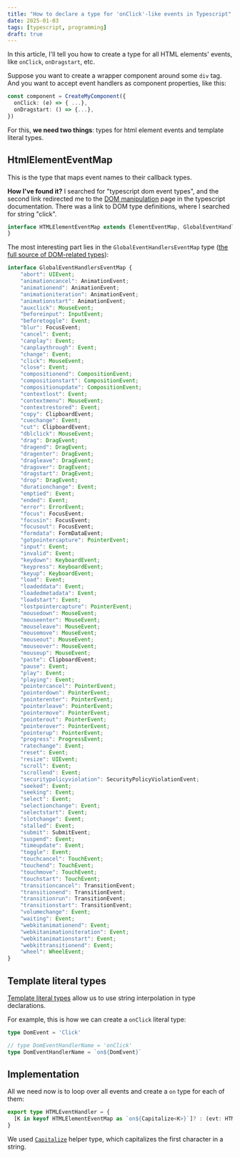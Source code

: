 ```yaml
---
title: "How to declare a type for 'onClick'-like events in Typescript"
date: 2025-01-03
tags: [typescript, programming]
draft: true
---
```


In this article, I'll tell you how to create a type for all HTML elements' events, like
`onClick`, `onDragstart`, etc.

<!--more-->

Suppose you want to create a wrapper component around some `div` tag.
And you want to accept event handlers as component properties, like this:

```ts
const component = CreateMyComponent({
  onClick: (e) => { ...},
  onDragstart: () => {...},
})
```

For this, **we need two things**: types for html element events and template literal types.

## HtmlElementEventMap

This is the type that maps event names to their callback types.

**How I've found it?** I searched for "typescript dom event types", and the second
link redirected me to the [DOM manipulation](https://www.typescriptlang.org/docs/handbook/dom-manipulation.html) page in the typescript documentation.
There was a link to DOM type definitions, where I searched for string "click".

```ts
interface HTMLElementEventMap extends ElementEventMap, GlobalEventHandlersEventMap {
}
```

The most interesting part lies in the `GlobalEventHandlersEventMap` type
([the full source of DOM-related types](https://github.com/microsoft/TypeScript/blob/main/src/lib/dom.generated.d.ts)):

```ts
interface GlobalEventHandlersEventMap {
    "abort": UIEvent;
    "animationcancel": AnimationEvent;
    "animationend": AnimationEvent;
    "animationiteration": AnimationEvent;
    "animationstart": AnimationEvent;
    "auxclick": MouseEvent;
    "beforeinput": InputEvent;
    "beforetoggle": Event;
    "blur": FocusEvent;
    "cancel": Event;
    "canplay": Event;
    "canplaythrough": Event;
    "change": Event;
    "click": MouseEvent;
    "close": Event;
    "compositionend": CompositionEvent;
    "compositionstart": CompositionEvent;
    "compositionupdate": CompositionEvent;
    "contextlost": Event;
    "contextmenu": MouseEvent;
    "contextrestored": Event;
    "copy": ClipboardEvent;
    "cuechange": Event;
    "cut": ClipboardEvent;
    "dblclick": MouseEvent;
    "drag": DragEvent;
    "dragend": DragEvent;
    "dragenter": DragEvent;
    "dragleave": DragEvent;
    "dragover": DragEvent;
    "dragstart": DragEvent;
    "drop": DragEvent;
    "durationchange": Event;
    "emptied": Event;
    "ended": Event;
    "error": ErrorEvent;
    "focus": FocusEvent;
    "focusin": FocusEvent;
    "focusout": FocusEvent;
    "formdata": FormDataEvent;
    "gotpointercapture": PointerEvent;
    "input": Event;
    "invalid": Event;
    "keydown": KeyboardEvent;
    "keypress": KeyboardEvent;
    "keyup": KeyboardEvent;
    "load": Event;
    "loadeddata": Event;
    "loadedmetadata": Event;
    "loadstart": Event;
    "lostpointercapture": PointerEvent;
    "mousedown": MouseEvent;
    "mouseenter": MouseEvent;
    "mouseleave": MouseEvent;
    "mousemove": MouseEvent;
    "mouseout": MouseEvent;
    "mouseover": MouseEvent;
    "mouseup": MouseEvent;
    "paste": ClipboardEvent;
    "pause": Event;
    "play": Event;
    "playing": Event;
    "pointercancel": PointerEvent;
    "pointerdown": PointerEvent;
    "pointerenter": PointerEvent;
    "pointerleave": PointerEvent;
    "pointermove": PointerEvent;
    "pointerout": PointerEvent;
    "pointerover": PointerEvent;
    "pointerup": PointerEvent;
    "progress": ProgressEvent;
    "ratechange": Event;
    "reset": Event;
    "resize": UIEvent;
    "scroll": Event;
    "scrollend": Event;
    "securitypolicyviolation": SecurityPolicyViolationEvent;
    "seeked": Event;
    "seeking": Event;
    "select": Event;
    "selectionchange": Event;
    "selectstart": Event;
    "slotchange": Event;
    "stalled": Event;
    "submit": SubmitEvent;
    "suspend": Event;
    "timeupdate": Event;
    "toggle": Event;
    "touchcancel": TouchEvent;
    "touchend": TouchEvent;
    "touchmove": TouchEvent;
    "touchstart": TouchEvent;
    "transitioncancel": TransitionEvent;
    "transitionend": TransitionEvent;
    "transitionrun": TransitionEvent;
    "transitionstart": TransitionEvent;
    "volumechange": Event;
    "waiting": Event;
    "webkitanimationend": Event;
    "webkitanimationiteration": Event;
    "webkitanimationstart": Event;
    "webkittransitionend": Event;
    "wheel": WheelEvent;
}
```

## Template literal types

[Template literal types](https://www.typescriptlang.org/docs/handbook/2/template-literal-types.html) allow us to use string interpolation in type declarations.

For example, this is how we can create a `onClick` literal type:

```ts
type DomEvent = 'Click'

// type DomEventHandlerName = 'onClick'
type DomEventHandlerName = `on${DomEvent}`
```

## Implementation

All we need now is to loop over all events and create a `on`
type for each of them:

```ts
export type HTMLEventHandler = {
  [K in keyof HTMLElementEventMap as `on${Capitalize<K>}`]? : (evt: HTMLElementEventMap[K]) => void
}
```

We used [`Capitalize`](https://www.typescriptlang.org/docs/handbook/2/template-literal-types.html#capitalizestringtype) helper type, which capitalizes the first character in a string.

